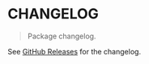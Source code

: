 # CHANGELOG

> Package changelog.

See [GitHub Releases](https://github.com/stdlib-js/math-iter-special-pow/releases) for the changelog.